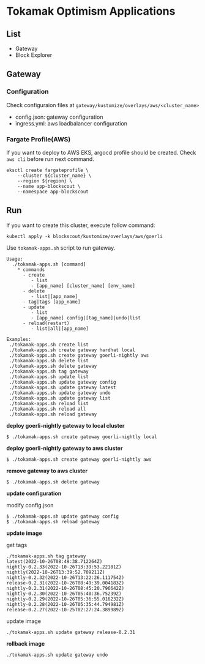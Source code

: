 # Tokamak Optimism Applications

## List

- Gateway
- Block Explorer

## Gateway

### Configuration

Check configuraion files at `gateway/kustomize/overlays/aws/<cluster_name>`

- config.json: gateway configuration
- ingress.yml: aws loadbalancer configuration

### Fargate Profile(AWS)

If you want to deploy to AWS EKS, argocd profile should be created.
Check `aws cli` before run next command.

```
eksctl create fargateprofile \
    --cluster ${cluster_name} \
    --region ${region} \
    --name app-blockscout \
    --namespace app-blockscout
```

## Run

If you want to create this cluster, execute follow command:

```
kubectl apply -k blockscout/kustomize/overlays/aws/goerli
```

Use `tokamak-apps.sh` script to run gateway.

```
Usage:
  ./tokamak-apps.sh [command]
    * commands
      - create
         - list
         - [app_name] [cluster_name] [env_name]
      - delete
         - list|[app_name]
      - tag|tags [app_name]
      - update
         - list
         - [app_name] config|[tag_name]|undo|list
      - reload(restart)
         - list|all|[app_name]

Examples:
 ./tokamak-apps.sh create list
 ./tokamak-apps.sh create gateway hardhat local
 ./tokamak-apps.sh create gateway goerli-nightly aws
 ./tokamak-apps.sh delete list
 ./tokamak-apps.sh delete gateway
 ./tokamak-apps.sh tag gateway
 ./tokamak-apps.sh update list
 ./tokamak-apps.sh update gateway config
 ./tokamak-apps.sh update gateway latest
 ./tokamak-apps.sh update gateway undo
 ./tokamak-apps.sh update gateway list
 ./tokamak-apps.sh reload list
 ./tokamak-apps.sh reload all
 ./tokamak-apps.sh reload gateway
```

**deploy goerli-nightly gateway to local cluster**

```
$ ./tokamak-apps.sh create gateway goerli-nightly local
```

**deploy goerli-nightly gateway to aws cluster**

```
$ ./tokamak-apps.sh create gateway goerli-nightly aws
```

**remove gateway to aws cluster**

```
$ ./tokamak-apps.sh delete gateway
```

**update configuration**

modify config.json

```
$ ./tokamak-apps.sh update gateway config
$ ./tokamak-apps.sh reload gateway
```

**update image**

get tags

```
./tokamak-apps.sh tag gateway
latest(2022-10-26T08:49:38.712264Z)
nightly-0.2.33(2022-10-26T13:39:53.22181Z)
nightly(2022-10-26T13:39:52.709211Z)
nightly-0.2.32(2022-10-26T13:22:26.111754Z)
release-0.2.31(2022-10-26T08:49:39.004183Z)
nightly-0.2.31(2022-10-26T08:45:20.796642Z)
nightly-0.2.30(2022-10-26T05:40:36.75239Z)
nightly-0.2.29(2022-10-26T05:36:55.016232Z)
nightly-0.2.28(2022-10-26T05:35:44.794981Z)
release-0.2.27(2022-10-25T02:27:24.389989Z)
```

update image

```
./tokamak-apps.sh update gateway release-0.2.31
```

**rollback image**

```
./tokamak-apps.sh update gateway undo
```
